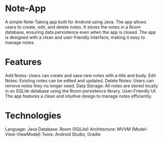# Note-App
A simple Note-Taking app built for Android using Java. The app allows users to create, edit, and delete notes. It stores the notes in a Room database, ensuring data persistence even when the app is closed. The app is designed with a clean and user-friendly interface, making it easy to manage notes.
# Features
Add Notes: Users can create and save new notes with a title and body.
Edit Notes: Existing notes can be edited and updated.
Delete Notes: Users can remove notes they no longer need.
Data Storage: All notes are stored locally in an SQLite database using the Room persistence library.
User-Friendly UI: The app features a clean and intuitive design to manage notes efficiently.
# Technologies
Language: Java
Database: Room (SQLite)
Architecture: MVVM (Model-View-ViewModel)
Tools: Android Studio, Gradle
